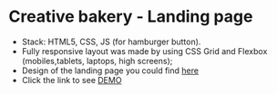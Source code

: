 # Creative bakery - Landing page
- Stack: HTML5, CSS, JS (for hamburger button).
- Fully responsive layout was made by using CSS Grid and Flexbox (mobiles,tablets, laptops, high screens);
- Design of the landing page you could find [here](https://www.figma.com/file/dY3izAm0Vspsmra4lQWQIP/Bakerlab-(FE)?node-id=0%3A1)
- Click the link to see [DEMO](https://enrikadej.github.io/creative-bakery_lending/)
